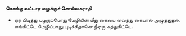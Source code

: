 **கொங்கு வட்டார வழக்குச் சொல்லகராதி**
- ஏர் பிடித்து பழகும்போது மேழியின் மீது கையை வைத்து கையால் அழுத்துதல். எங்கிட்டெ மேழிப்பாலு புடிச்சிதானெ நீஏரு கத்துகிட்டெ.

